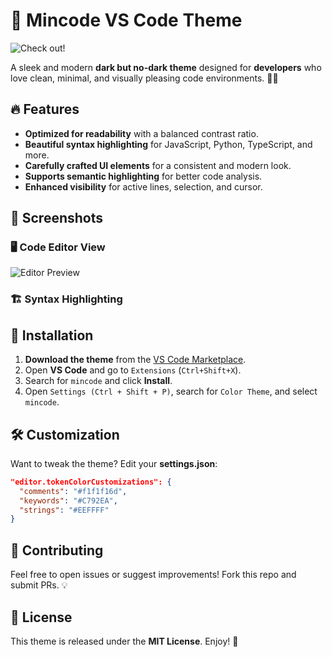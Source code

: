 # 🌙 Mincode VS Code Theme
![Check out!](https://marketplace.visualstudio.com/items?itemName=sarvt.mincode)


A sleek and modern **dark but no-dark theme** designed for **developers** who love clean, minimal, and visually pleasing code environments. 🎨✨

## 🔥 Features
- **Optimized for readability** with a balanced contrast ratio.
- **Beautiful syntax highlighting** for JavaScript, Python, TypeScript, and more.
- **Carefully crafted UI elements** for a consistent and modern look.
- **Supports semantic highlighting** for better code analysis.
- **Enhanced visibility** for active lines, selection, and cursor.

## 📸 Screenshots
### 🖥️ **Code Editor View**
<!--![Editor Preview](images/editor-preview.png)-->
![Editor Preview](https://github.com/user-attachments/assets/bbfc26ec-220a-4d0c-bd9c-e4476280e5ff)


### 🏗 **Syntax Highlighting**
<!-- ![Syntax Preview](images/syntax-preview.png) -->

## 🚀 Installation
1. **Download the theme** from the [VS Code Marketplace](https://marketplace.visualstudio.com/).
2. Open **VS Code** and go to `Extensions` (`Ctrl+Shift+X`).
3. Search for `mincode` and click **Install**.
4. Open `Settings (Ctrl + Shift + P)`, search for `Color Theme`, and select `mincode`.

## 🛠️ Customization
Want to tweak the theme? Edit your **settings.json**:
```json
"editor.tokenColorCustomizations": {
  "comments": "#f1f1f16d",
  "keywords": "#C792EA",
  "strings": "#EEFFFF"
}
```

## 🤝 Contributing
Feel free to open issues or suggest improvements! Fork this repo and submit PRs. 💡

## 📜 License
This theme is released under the **MIT License**. Enjoy! 🎨

